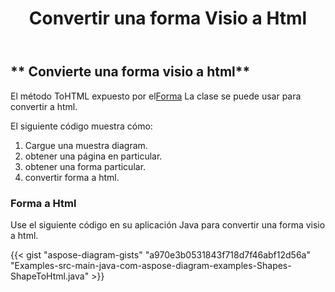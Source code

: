 ﻿---
title: Convertir una forma Visio a Html
type: docs
weight: 10
url: /es/java/convert-a-visio-shape-to-html/
description: Esta sección explica cómo convertir una forma visio a html con Aspose.Diagram.
---
## ** Convierte una forma visio a html**
 El método ToHTML expuesto por el[Forma](http://www.aspose.com/api/java/diagram/com.aspose.diagram/shape) La clase se puede usar para convertir a html.

El siguiente código muestra cómo:

1. Cargue una muestra diagram.
1. obtener una página en particular.
1. obtener una forma particular.
1. convertir forma a html.
### **Forma a Html**
Use el siguiente código en su aplicación Java para convertir una forma visio a html.

{{< gist "aspose-diagram-gists" "a970e3b0531843f718d7f46abf12d56a" "Examples-src-main-java-com-aspose-diagram-examples-Shapes-ShapeToHtml.java" >}}



